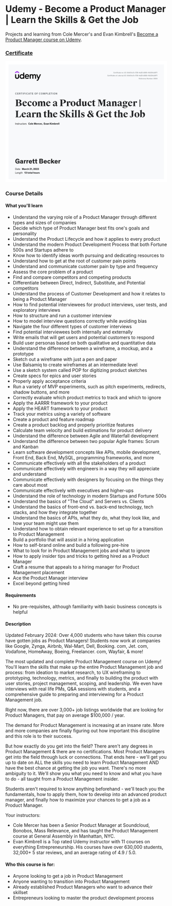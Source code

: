 # Udemy - Become a Product Manager | Learn the Skills & Get the Job

Projects and learning from Cole Mercer's and Evan Kimbrell's [Become a Product Manager course on Udemy](https://www.udemy.com/course/become-a-product-manager-learn-the-skills-get-a-job/).

### [Certificate](https://www.udemy.com/certificate/UC-0d1a7ec5-c726-4e25-b599-41b331e3df71/)

!["Certificate"](./Certificate.jpg)

### Course Details

#### What you'll learn
- Understand the varying role of a Product Manager through different types and sizes of companies
- Decide which type of Product Manager best fits one's goals and personality
- Understand the Product Lifecycle and how it applies to every product
- Understand the modern Product Development Process that both Fortune 500s and Startups adhere to
- Know how to identify ideas worth pursuing and dedicating resources to
- Understand how to get at the root of customer pain points
- Understand and communicate customer pain by type and frequency
- Assess the core problem of a product
- Find and compare competitors and competing products
- Differentiate between Direct, Indirect, Substitute, and Potential competitors
- Understand the process of Customer Development and how it relates to being a Product Manager
- How to find potential interviewees for product interviews, user tests, and exploratory interviews
- How to structure and run a customer interview
- How to model interview questions correctly while avoiding bias
- Navigate the four different types of customer interviews
- Find potential interviewees both internally and externally
- Write emails that will get users and potential customers to respond
- Build user personas based on both qualitative and quantitative data
- Understand the difference between a wireframe, a mockup, and a prototype
- Sketch out a wireframe with just a pen and paper
- Use Balsamiq to create wireframes at an intermediate level
- Use a sketch system called POP for digitizing product sketches
- Create specs for epics and user stories
- Properly apply acceptance criteria
- Run a variety of MVP experiments, such as pitch experiments, redirects, shadow buttons, and more
- Correctly evaluate which product metrics to track and which to ignore
- Apply the AARRR framework to your product
- Apply the HEART framework to your product
- Track your metrics using a variety of software
- Create a product and feature roadmap
- Create a product backlog and properly prioritize features
- Calculate team velocity and build estimations for product delivery
- Understand the difference between Agile and Waterfall development
- Understand the difference between two popular Agile frames: Scrum and Kanban
- Learn software development concepts like APIs, mobile development, Front End, Back End, MySQL, programming frameworks, and more
- Communicate effectively with all the stakeholders of a product
- Communicate effectively with engineers in a way they will appreciate and understand
- Communicate effectively with designers by focusing on the things they care about most
- Communicate effectively with executives and higher-ups
- Understand the role of technology in modern Startups and Fortune 500s
- Understand the basics of "The Cloud" and Servers vs. Clients
- Understand the basics of front-end vs. back-end technology, tech stacks, and how they integrate together
- Understand the basics of APIs, what they do, what they look like, and how your team might use them
- Understand how to obtain relevant experience to set up for a transition to Product Management
- Build a portfolio that will assist in a hiring application
- How to self-brand online and build a following pre-hire
- What to look for in Product Management jobs and what to ignore
- How to apply insider tips and tricks to getting hired as a Product Manager
- Craft a resume that appeals to a hiring manager for Product Management placement
- Ace the Product Manager interview
- Excel beyond getting hired

#### Requirements
- No pre-requisites, although familiarity with basic business concepts is helpful

#### Description
Updated February 2024: Over 4,000 students who have taken this course have gotten jobs as Product Managers! Students now work at companies like Google, Zynga, Airbnb, Wal-Mart, Dell, Booking. com, Jet. com, Vodafone, HomeAway, Boeing, Freelancer. com, Wayfair, & more!

The most updated and complete Product Management course on Udemy! You'll learn the skills that make up the entire Product Management job and process: from ideation to market research, to UX wireframing to prototyping, technology, metrics, and finally to building the product with user stories, project management, scoping, and leadership. We even have interviews with real life PMs, Q&A sessions with students, and a comprehensive guide to preparing and interviewing for a Product Management job. 

Right now, there are over 3,000+ job listings worldwide that are looking for Product Managers, that pay on average $100,000 / year.

The demand for Product Management is increasing at an insane rate. More and more companies are finally figuring out how important this discipline and this role is to their success. 

But how exactly do you get into the field? There aren't any degrees in Product Management & there are no certifications. Most Product Managers get into the field through luck or connections. That ends here - we'll get you up to date on ALL the skills you need to learn Product Management AND have the best chance at getting the job you want. There's no more ambiguity to it. We'll show you what you need to know and what you have to do - all taught from a Product Management insider.

Students aren't required to know anything beforehand - we'll teach you the fundamentals, how to apply them, how to develop into an advanced product manager, and finally how to maximize your chances to get a job as a Product Manager.

Your instructors:
- Cole Mercer has been a Senior Product Manager at Soundcloud, Bonobos, Mass Relevance, and has taught the Product Management course at General Assembly in Manhattan, NYC.
- Evan Kimbrell is a Top rated Udemy instructor with 11 courses on everything Entrepreneurship. His courses have over 630,000 students, 32,000+ 5 star reviews, and an average rating of 4.9 / 5.0.

#### Who this course is for:
- Anyone looking to get a job in Product Management
- Anyone wanting to transition into Product Management
- Already established Product Managers who want to advance their skillset
- Entrepreneurs looking to master the product development process
